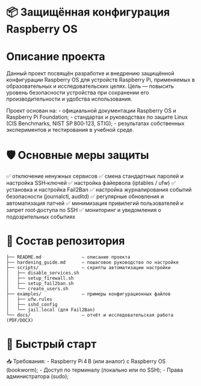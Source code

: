 # 📦 Защищённая конфигурация Raspberry OS

# Описание проекта
Данный проект посвящён разработке и внедрению защищённой конфигурации Raspberry OS для устройств Raspberry Pi, применяемых в образовательных и исследовательских целях.
Цель — повысить уровень безопасности устройства при сохранении его производительности и удобства использования.

Проект основан на:
    - официальной документации Raspberry OS и Raspberry Pi Foundation;
    - стандартах и руководствах по защите Linux (CIS Benchmarks, NIST SP 800‑123, STIG);
    - результатах собственных экспериментов и тестирования в учебной среде.

# 🛡 Основные меры защиты
✅ отключение ненужных сервисов
✅ смена стандартных паролей и настройка SSH‑ключей
✅ настройка файервола (iptables / ufw)
✅ установка и настройка Fail2Ban
✅ настройка журналирования событий безопасности (journalctl, auditd)
✅ регулярные обновления и автоматизация патчей
✅ минимизация привилегий пользователей и запрет root‑доступа по SSH
✅ мониторинг и уведомления о подозрительных событиях

# 📄 Состав репозитория
    
    ├── README.md               — описание проекта
    ├── hardening_guide.md      — пошаговое руководство по настройке
    ├── scripts/                — скрипты автоматизации настройки
    │   ├── disable_services.sh
    │   ├── setup_firewall.sh
    │   ├── setup_fail2ban.sh
    │   └── create_users.sh
    ├── examples/               — примеры конфигурационных файлов
    │   ├── ufw.rules
    │   ├── sshd_config
    │   └── jail.local (для Fail2Ban)
    └── docs/                   — отчёт и исследовательская работа (PDF/DOCX)

# 🚀 Быстрый старт

📥 Требования:
    - Raspberry Pi 4 B (или аналог) с Raspberry OS (bookworm);
    - Доступ по терминалу (локально или по SSH);
    - Права администратора (sudo);
